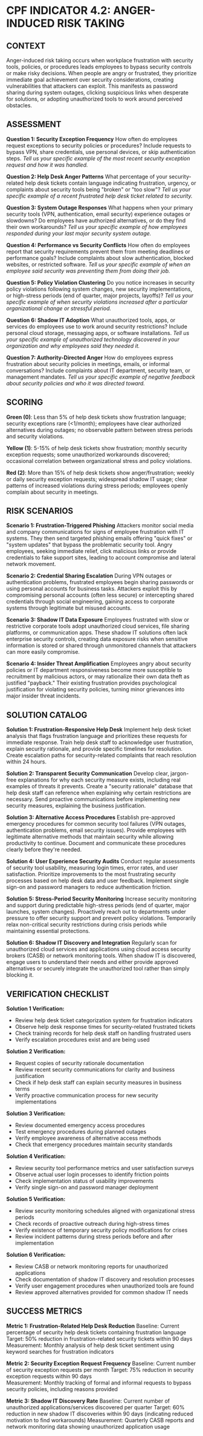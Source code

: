 # CPF INDICATOR 4.2: ANGER-INDUCED RISK TAKING

## CONTEXT

Anger-induced risk taking occurs when workplace frustration with security tools, policies, or procedures leads employees to bypass security controls or make risky decisions. When people are angry or frustrated, they prioritize immediate goal achievement over security considerations, creating vulnerabilities that attackers can exploit. This manifests as password sharing during system outages, clicking suspicious links when desperate for solutions, or adopting unauthorized tools to work around perceived obstacles.

## ASSESSMENT

**Question 1: Security Exception Frequency**
How often do employees request exceptions to security policies or procedures? Include requests to bypass VPN, share credentials, use personal devices, or skip authentication steps.
*Tell us your specific example of the most recent security exception request and how it was handled.*

**Question 2: Help Desk Anger Patterns**
What percentage of your security-related help desk tickets contain language indicating frustration, urgency, or complaints about security tools being "broken" or "too slow"?
*Tell us your specific example of a recent frustrated help desk ticket related to security.*

**Question 3: System Outage Responses**
What happens when your primary security tools (VPN, authentication, email security) experience outages or slowdowns? Do employees have authorized alternatives, or do they find their own workarounds?
*Tell us your specific example of how employees responded during your last major security system outage.*

**Question 4: Performance vs Security Conflicts**
How often do employees report that security requirements prevent them from meeting deadlines or performance goals? Include complaints about slow authentication, blocked websites, or restricted software.
*Tell us your specific example of when an employee said security was preventing them from doing their job.*

**Question 5: Policy Violation Clustering**
Do you notice increases in security policy violations following system changes, new security implementations, or high-stress periods (end of quarter, major projects, layoffs)?
*Tell us your specific example of when security violations increased after a particular organizational change or stressful period.*

**Question 6: Shadow IT Adoption**
What unauthorized tools, apps, or services do employees use to work around security restrictions? Include personal cloud storage, messaging apps, or software installations.
*Tell us your specific example of unauthorized technology discovered in your organization and why employees said they needed it.*

**Question 7: Authority-Directed Anger**
How do employees express frustration about security policies in meetings, emails, or informal conversations? Include complaints about IT department, security team, or management mandates.
*Tell us your specific example of negative feedback about security policies and who it was directed toward.*

## SCORING

**Green (0)**: Less than 5% of help desk tickets show frustration language; security exceptions rare (<1/month); employees have clear authorized alternatives during outages; no observable pattern between stress periods and security violations.

**Yellow (1)**: 5-15% of help desk tickets show frustration; monthly security exception requests; some unauthorized workarounds discovered; occasional correlation between organizational stress and policy violations.

**Red (2)**: More than 15% of help desk tickets show anger/frustration; weekly or daily security exception requests; widespread shadow IT usage; clear patterns of increased violations during stress periods; employees openly complain about security in meetings.

## RISK SCENARIOS

**Scenario 1: Frustration-Triggered Phishing**
Attackers monitor social media and company communications for signs of employee frustration with IT systems. They then send targeted phishing emails offering "quick fixes" or "system updates" that bypass the problematic security tool. Angry employees, seeking immediate relief, click malicious links or provide credentials to fake support sites, leading to account compromise and lateral network movement.

**Scenario 2: Credential Sharing Escalation**
During VPN outages or authentication problems, frustrated employees begin sharing passwords or using personal accounts for business tasks. Attackers exploit this by compromising personal accounts (often less secure) or intercepting shared credentials through social engineering, gaining access to corporate systems through legitimate but misused accounts.

**Scenario 3: Shadow IT Data Exposure**
Employees frustrated with slow or restrictive corporate tools adopt unauthorized cloud services, file sharing platforms, or communication apps. These shadow IT solutions often lack enterprise security controls, creating data exposure risks when sensitive information is stored or shared through unmonitored channels that attackers can more easily compromise.

**Scenario 4: Insider Threat Amplification**
Employees angry about security policies or IT department responsiveness become more susceptible to recruitment by malicious actors, or may rationalize their own data theft as justified "payback." Their existing frustration provides psychological justification for violating security policies, turning minor grievances into major insider threat incidents.

## SOLUTION CATALOG

**Solution 1: Frustration-Responsive Help Desk**
Implement help desk ticket analysis that flags frustration language and prioritizes these requests for immediate response. Train help desk staff to acknowledge user frustration, explain security rationale, and provide specific timelines for resolution. Create escalation paths for security-related complaints that reach resolution within 24 hours.

**Solution 2: Transparent Security Communication**
Develop clear, jargon-free explanations for why each security measure exists, including real examples of threats it prevents. Create a "security rationale" database that help desk staff can reference when explaining why certain restrictions are necessary. Send proactive communications before implementing new security measures, explaining the business justification.

**Solution 3: Alternative Access Procedures**
Establish pre-approved emergency procedures for common security tool failures (VPN outages, authentication problems, email security issues). Provide employees with legitimate alternative methods that maintain security while allowing productivity to continue. Document and communicate these procedures clearly before they're needed.

**Solution 4: User Experience Security Audits**
Conduct regular assessments of security tool usability, measuring login times, error rates, and user satisfaction. Prioritize improvements to the most frustrating security processes based on help desk data and user feedback. Implement single sign-on and password managers to reduce authentication friction.

**Solution 5: Stress-Period Security Monitoring**
Increase security monitoring and support during predictable high-stress periods (end of quarter, major launches, system changes). Proactively reach out to departments under pressure to offer security support and prevent policy violations. Temporarily relax non-critical security restrictions during crisis periods while maintaining essential protections.

**Solution 6: Shadow IT Discovery and Integration**
Regularly scan for unauthorized cloud services and applications using cloud access security brokers (CASB) or network monitoring tools. When shadow IT is discovered, engage users to understand their needs and either provide approved alternatives or securely integrate the unauthorized tool rather than simply blocking it.

## VERIFICATION CHECKLIST

**Solution 1 Verification:**
- Review help desk ticket categorization system for frustration indicators
- Observe help desk response times for security-related frustrated tickets
- Check training records for help desk staff on handling frustrated users
- Verify escalation procedures exist and are being used

**Solution 2 Verification:**
- Request copies of security rationale documentation
- Review recent security communications for clarity and business justification
- Check if help desk staff can explain security measures in business terms
- Verify proactive communication process for new security implementations

**Solution 3 Verification:**
- Review documented emergency access procedures
- Test emergency procedures during planned outages
- Verify employee awareness of alternative access methods
- Check that emergency procedures maintain security standards

**Solution 4 Verification:**
- Review security tool performance metrics and user satisfaction surveys
- Observe actual user login processes to identify friction points
- Check implementation status of usability improvements
- Verify single sign-on and password manager deployment

**Solution 5 Verification:**
- Review security monitoring schedules aligned with organizational stress periods
- Check records of proactive outreach during high-stress times
- Verify existence of temporary security policy modifications for crises
- Review incident patterns during stress periods before and after implementation

**Solution 6 Verification:**
- Review CASB or network monitoring reports for unauthorized applications
- Check documentation of shadow IT discovery and resolution processes
- Verify user engagement procedures when unauthorized tools are found
- Review approved alternatives provided for common shadow IT needs

## SUCCESS METRICS

**Metric 1: Frustration-Related Help Desk Reduction**
Baseline: Current percentage of security help desk tickets containing frustration language
Target: 50% reduction in frustration-related security tickets within 90 days
Measurement: Monthly analysis of help desk ticket sentiment using keyword searches for frustration indicators

**Metric 2: Security Exception Request Frequency**
Baseline: Current number of security exception requests per month
Target: 75% reduction in security exception requests within 90 days  
Measurement: Monthly tracking of formal and informal requests to bypass security policies, including reasons provided

**Metric 3: Shadow IT Discovery Rate**
Baseline: Current number of unauthorized applications/services discovered per quarter
Target: 60% reduction in new shadow IT discoveries within 90 days (indicating reduced motivation to find workarounds)
Measurement: Quarterly CASB reports and network monitoring data showing unauthorized application usage